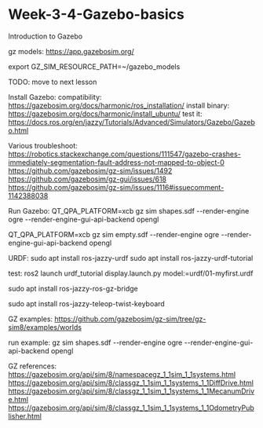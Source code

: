 # Week-3-4-Gazebo-basics
Introduction to Gazebo


gz models:
https://app.gazebosim.org/




export GZ_SIM_RESOURCE_PATH=~/gazebo_models



TODO: move to next lesson

Install Gazebo:
compatibility: https://gazebosim.org/docs/harmonic/ros_installation/
install binary: https://gazebosim.org/docs/harmonic/install_ubuntu/
test it: https://docs.ros.org/en/jazzy/Tutorials/Advanced/Simulators/Gazebo/Gazebo.html

Various troubleshoot:
https://robotics.stackexchange.com/questions/111547/gazebo-crashes-immediately-segmentation-fault-address-not-mapped-to-object-0
https://github.com/gazebosim/gz-sim/issues/1492
https://github.com/gazebosim/gz-gui/issues/618
https://github.com/gazebosim/gz-sim/issues/1116#issuecomment-1142388038

Run Gazebo:
QT_QPA_PLATFORM=xcb gz sim shapes.sdf --render-engine ogre --render-engine-gui-api-backend opengl

QT_QPA_PLATFORM=xcb gz sim empty.sdf --render-engine ogre --render-engine-gui-api-backend opengl


URDF:
sudo apt install ros-jazzy-urdf
sudo apt install ros-jazzy-urdf-tutorial 

test:
ros2 launch urdf_tutorial display.launch.py model:=urdf/01-myfirst.urdf

sudo apt install ros-jazzy-ros-gz-bridge

sudo apt install ros-jazzy-teleop-twist-keyboard

GZ examples:
https://github.com/gazebosim/gz-sim/tree/gz-sim8/examples/worlds

run example:
gz sim shapes.sdf --render-engine ogre --render-engine-gui-api-backend opengl

GZ references:
https://gazebosim.org/api/sim/8/namespacegz_1_1sim_1_1systems.html
https://gazebosim.org/api/sim/8/classgz_1_1sim_1_1systems_1_1DiffDrive.html
https://gazebosim.org/api/sim/8/classgz_1_1sim_1_1systems_1_1MecanumDrive.html
https://gazebosim.org/api/sim/8/classgz_1_1sim_1_1systems_1_1OdometryPublisher.html
